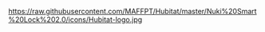 https://raw.githubusercontent.com/MAFFPT/Hubitat/master/Nuki%20Smart%20Lock%202.0/icons/Hubitat-logo.jpg
